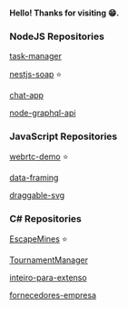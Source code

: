 #### Hello! Thanks for visiting :grin:.

### NodeJS Repositories

[task-manager](https://github.com/lehh/task-manager)

[nestjs-soap](https://github.com/lehh/nestjs-soap) :star:

[chat-app](https://github.com/lehh/chat-app)

[node-graphql-api](https://github.com/lehh/node-graphql-api)

### JavaScript Repositories

[webrtc-demo](https://github.com/lehh/webrtc-demo) :star:

[data-framing](https://github.com/lehh/data-framing)

[draggable-svg](https://github.com/lehh/draggable-svg)

### C# Repositories

[EscapeMines](https://github.com/lehh/EscapeMines) :star:

[TournamentManager](https://github.com/lehh/TournamentManager)

[inteiro-para-extenso](https://github.com/lehh/inteiro-para-extenso)

[fornecedores-empresa](https://github.com/lehh/fornecedores-empresa)
